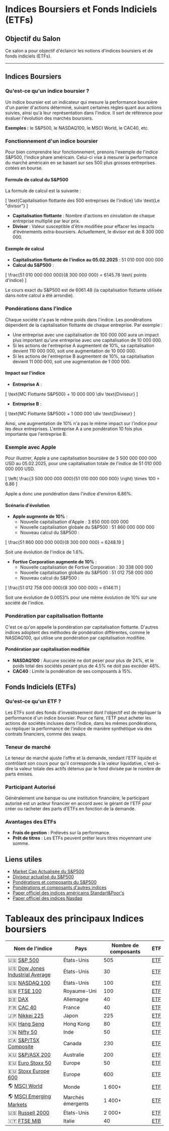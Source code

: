 # Indices Boursiers et Fonds Indiciels (ETFs)

## Objectif du Salon

Ce salon a pour objectif d'éclaircir les notions d'indices boursiers et de fonds indiciels (ETFs).

---

## Indices Boursiers

### Qu'est-ce qu'un indice boursier ?

Un indice boursier est un indicateur qui mesure la performance boursière d'un panier d'actions déterminé, suivant certaines règles quant aux actions suivies, ainsi qu'à leur représentation dans l'indice. Il sert de référence pour évaluer l'évolution des marchés boursiers.

**Exemples :** le S&P500, le NASDAQ100, le MSCI World, le CAC40, etc.

### Fonctionnement d'un indice boursier

Pour bien comprendre leur fonctionnement, prenons l'exemple de l'indice S&P500, l'indice phare américain. Celui-ci vise à mesurer la performance du marché américain en se basant sur ses 500 plus grosses entreprises cotées en bourse.

#### Formule de calcul du S&P500

La formule de calcul est la suivante :

\[
\text{Capitalisation flottante des 500 entreprises de l'indice} \div \text{Le "divisor"}
\]

- **Capitalisation flottante** : Nombre d'actions en circulation de chaque entreprise multiplié par leur prix.
- **Divisor** : Valeur susceptible d'être modifiée pour effacer les impacts d'événements extra-boursiers. Actuellement, le divisor est de 8 300 000 000.

#### Exemple de calcul

- **Capitalisation flottante de l'indice au 05.02.2025** : 51 010 000 000 000
- **Calcul du S&P500** :

\[
\frac{51 010 000 000 000}{8 300 000 000} = 6145.78 \text{ points d'indice}
\]

Le cours exact du S&P500 est de 6061.48 (la capitalisation flottante utilisée dans notre calcul a été arrondie).

### Pondérations dans l'indice

Chaque société n'a pas le même poids dans l'indice. Les pondérations dépendent de la capitalisation flottante de chaque entreprise. Par exemple :

- Une entreprise avec une capitalisation de 100 000 000 aura un impact plus important qu'une entreprise avec une capitalisation de 10 000 000.
- Si les actions de l'entreprise A augmentent de 10%, sa capitalisation devient 110 000 000, soit une augmentation de 10 000 000.
- Si les actions de l'entreprise B augmentent de 10%, sa capitalisation devient 11 000 000, soit une augmentation de 1 000 000.

#### Impact sur l'indice

- **Entreprise A** :

\[
\text{MC Flottante S&P500} + 10 000 000 \div \text{Diviseur}
\]

- **Entreprise B** :

\[
\text{MC Flottante S&P500} + 1 000 000 \div \text{Diviseur}
\]

Ainsi, une augmentation de 10% n'a pas le même impact sur l'indice pour les deux entreprises. L'entreprise A a une pondération 10 fois plus importante que l'entreprise B.

### Exemple avec Apple

Pour illustrer, Apple a une capitalisation boursière de 3 500 000 000 000 USD au 05.02.2025, pour une capitalisation totale de l'indice de 51 010 000 000 000 USD.

\[
\left( \frac{3 500 000 000 000}{51 010 000 000 000} \right) \times 100 = 6.86
\]

Apple a donc une pondération dans l'indice d'environ 6.86%.

#### Scénario d'évolution

- **Apple augmente de 10%** :
  - Nouvelle capitalisation d'Apple : 3 850 000 000 000
  - Nouvelle capitalisation globale du S&P500 : 51 860 000 000 000
  - Nouveau calcul du S&P500 :

\[
\frac{51 860 000 000 000}{8 300 000 000} = 6248.19
\]

Soit une évolution de l'indice de 1.6%.

- **Fortive Corporation augmente de 10%** :
  - Nouvelle capitalisation de Fortive Corporation : 30 338 000 000
  - Nouvelle capitalisation globale du S&P500 : 51 012 758 000 000
  - Nouveau calcul du S&P500 :

\[
\frac{51 012 758 000 000}{8 300 000 000} = 6146.11
\]

Soit une évolution de 0.0053% pour une même évolution de 10% sur une société de l'indice.

### Pondération par capitalisation flottante

C'est ce qu'on appelle la pondération par capitalisation flottante. D'autres indices adoptent des méthodes de pondération différentes, comme le NASDAQ100, qui utilise une pondération par capitalisation modifiée.

#### Pondération par capitalisation modifiée

- **NASDAQ100** : Aucune société ne doit peser pour plus de 24%, et le poids total des sociétés pesant plus de 4.5% ne doit pas excéder 48%.
- **CAC40** : Limite la pondération de ses composants à 15%.

## Fonds Indiciels (ETFs)

### Qu'est-ce qu'un ETF ?

Les ETFs sont des fonds d'investissement dont l'objectif est de répliquer la performance d'un indice boursier. Pour ce faire, l'ETF peut acheter les actions de sociétés incluses dans l'indice, dans les mêmes pondérations, ou répliquer la performance de l'indice de manière synthétique via des contrats financiers, comme des swaps.

### Teneur de marché

Le teneur de marché ajuste l'offre et la demande, rendant l'ETF liquide et contrôlant son cours pour qu'il corresponde à la valeur liquidative, c'est-à-dire la valeur totale des actifs détenus par le fond divisée par le nombre de parts émises.

### Participant Autorisé

Généralement une banque ou une institution financière, le participant autorisé est un acteur financier en accord avec le gérant de l'ETF pour créer ou racheter des parts d'ETFs en fonction de la demande.

### Avantages des ETFs

- **Frais de gestion** : Prélevés sur la performance.
- **Prêt de titres** : Les ETFs peuvent prêter leurs titres moyennant une somme.
## Liens utiles

- [Market Cap Actualisée du S&P500](https://www.slickcharts.com/sp500/marketcap#:~:text=The%20S%26P%20500%20has%20a,the%20outstanding%20float%20share%20count.)
- [Diviseur actualisé du S&P500](https://ycharts.com/indicators/sp_500_divisor#:~:text=S%26P%20500%20Divisor%20is%20at,0.88%%20from%20one%20year%20ago.)
- [Pondérations et composants du S&P500](https://www.slickcharts.com/sp500#google_vignette)
- [Pondérations et composants d'autres indices](https://www.slickcharts.com/)
- [Paper officiel des indices américains Standart&Poor's](https://www.spglobal.com/spdji/en/documents/methodologies/methodology-sp-us-indices.pdf)
- [Paper officiel des indices Nasdaq](https://indexes.nasdaq.com/docs/Methodology_NDX.pdf)

# Tableaux des principaux Indices boursiers

| Nom de l'indice | Pays | Nombre de composants | ETF |
| --- | --- | --- | --- |
| 🇺🇸 [S&P 500](https://www.google.com/finance/quote/SPX:INDEXSP) | États-Unis | 505 | [ETF](https://www.google.com/finance/quote/SPY:NYSEARCA) |
| 🇺🇸 [Dow Jones Industrial Average](https://www.google.com/finance/quote/DJI:INDEXDJX) | États-Unis | 30 | [ETF](https://www.google.com/finance/quote/DIA:NYSEARCA) |
| 🇺🇸 [NASDAQ 100](https://www.google.com/finance/quote/NDX:INDEXNASDAQ) | États-Unis | 100 | [ETF](https://www.google.com/finance/quote/QQQ:NASDAQ) |
| 🇬🇧 [FTSE 100](https://www.google.com/finance/quote/UKX:INDEXFTSE) | Royaume-Uni | 100 | [ETF](https://www.google.com/finance/quote/ISF:LON) |
| 🇩🇪 [DAX](https://www.google.com/finance/quote/GDAXI:INDEXDEUTSCHE) | Allemagne | 40 | [ETF](https://www.google.com/finance/quote/DAX:EPA) |
| 🇫🇷 [CAC 40](https://www.google.com/finance/quote/PX1:INDEXEURO) | France | 40 | [ETF](https://www.google.com/finance/quote/CACC:EPA) |
| 🇯🇵 [Nikkei 225](https://www.google.com/finance/quote/N225:INDEXNIKKEI) | Japon | 225 | [ETF](https://www.google.com/finance/quote/1321:TSE) |
| 🇭🇰 [Hang Seng](https://www.google.com/finance/quote/HSI:INDEXHANGSENG) | Hong Kong | 80 | [ETF](https://www.google.com/finance/quote/2800:HKG) |
| 🇮🇳 [Nifty 50](https://www.google.com/finance/quote/NIFTY_50:INDEXNSE) | Inde | 50 | [ETF](https://www.google.com/finance/quote/NIFTYBEES:NSE) |
| 🇨🇦 [S&P/TSX Composite](https://www.google.com/finance/quote/TSX:INDEXSPTSX) | Canada | 230 | [ETF](https://www.google.com/finance/quote/XIC:TOR) |
| 🇦🇺 [S&P/ASX 200](https://www.google.com/finance/quote/AXJO:INDEXASX) | Australie | 200 | [ETF](https://www.google.com/finance/quote/IOZ:ASX) |
| 🇪🇺 [Euro Stoxx 50](https://www.google.com/finance/quote/SX5E:INDEXSTOXX) | Europe | 50 | [ETF](https://www.google.com/finance/quote/FEZ:NYSEARCA) |
| 🇪🇺 [Stoxx Europe 600](https://www.google.com/finance/quote/SXXP:INDEXSTOXX) | Europe | 600 | [ETF](https://www.google.com/finance/quote/SX6E:INDEXSTOXX) |
| 🌎 [MSCI World](https://www.msci.com/indexes/index/990100) | Monde | 1 600+ | [ETF](https://www.google.com/finance/quote/URTH:NYSEARCA) |
| 🌎 [MSCI Emerging Markets](https://www.msci.com/indexes/index/891800) | Marchés émergents | 1 400+ | [ETF](https://www.google.com/finance/quote/EEM:NYSEARCA) |
| 🇺🇸 [Russell 2000](https://www.google.com/finance/quote/RUT:INDEXRUSSELL) | États-Unis | 2 000+ | [ETF](https://www.google.com/finance/quote/IWM:NYSEARCA) |
| 🇮🇹 [FTSE MIB](https://www.google.com/finance/quote/FTMIB:INDEXFTSE) | Italie | 40 | [ETF](https://www.justetf.com/fr/etf-profile.html?isin=IE00B53L4X51) |
